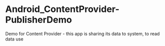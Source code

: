 # Android_ContentProvider-PublisherDemo

Demo for Content Provider - this app is sharing its data to system, to read data use 
